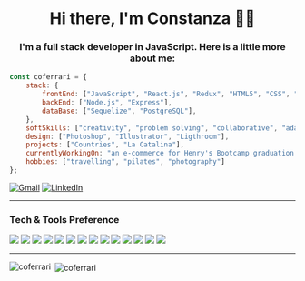 ### 
<h1 align="center">Hi there, I'm Constanza 👋🏼 </h1>
<h3 align="center">I'm a full stack developer in JavaScript. Here is a little more about me:</h3>

```javascript 
const coferrari = {
    stack: {
        frontEnd: ["JavaScript", "React.js", "Redux", "HTML5", "CSS", "SASS", "LESS"],
        backEnd: ["Node.js", "Express"],
        dataBase: ["Sequelize", "PostgreSQL"],
    },
    softSkills: ["creativity", "problem solving", "collaborative", "adaptability", "commitment", "communication"],
    design: ["Photoshop", "Illustrator", "Ligthroom"],
    projects: ["Countries", "La Catalina"],
    currentlyWorkingOn: "an e-commerce for Henry's Bootcamp graduation project",
    hobbies: ["travelling", "pilates", "photography"]
};
```

[![Gmail](https://img.shields.io/badge/-GMAIL-D14836?style=for-the-badge&logo=gmail&logoColor=white)](mailto:ferrariconstanza@gmail.com)
[![LinkedIn](https://img.shields.io/badge/-LINKEDIN-0077B5?style=for-the-badge&logo=linkedin&logoColor=white)](https://www.linkedin.com/in/constanzaferrari/)

---

### Tech & Tools Preference

<img src = "https://img.shields.io/badge/-JavaScript-eed718?style=flat&logo=javascript&logoColor=ffffff"> <img src = "https://img.shields.io/badge/-React-61DAFB?style=flat-square&logo=react&logoColor=ffffff">
<img src="https://img.shields.io/badge/-Node.js-3C873A?style=flat&logo=Node.js&logoColor=white">
<img src="https://img.shields.io/badge/-Express.js-787878?style=flat">
<img src="https://img.shields.io/badge/-PostgreSQL-336791?style=flat-square&logo=postgresql">
<img src="http://img.shields.io/badge/-Git-F1502F?style=flat&logo=git&logoColor=FFFFFF">
<img src="http://img.shields.io/badge/-Github-000000?style=flat&logo=github&logoColor=FFFFFF">
<img src="http://img.shields.io/badge/-VS%20Code-007ACC?style=flat&logo=visual%20studio%20code&logoColor=white">
<img src="https://img.shields.io/badge/-HTML5-E34F26?style=flat&logo=html5&logoColor=white">
<img src="https://img.shields.io/badge/-CSS3-1572B6?style=flat&logo=css3&logoColor=white">
<img src="https://img.shields.io/badge/-Bootstrap-563D7C?style=flat&logo=bootstrap&logoColor=white">
<img src="https://img.shields.io/badge/-Sass-cc6699?style=flat&logo=sass&logoColor=ffffff">
<img src="https://img.shields.io/badge/-TypeScript-007ACC?style=flat-square&logo=typescript">
<img src="https://img.shields.io/badge/-npm-CB3837?style=flat-square&logo=npm">


---

<p><img align="left" src="https://github-readme-stats.vercel.app/api/top-langs?username=coferrari&show_icons=true&locale=en&layout=compact" alt="coferrari" /></p>
<p>&nbsp;<img align="center" src="https://github-readme-stats.vercel.app/api?username=coferrari&show_icons=true&locale=en" alt="coferrari" /></p>

<!--
**coferrari/coferrari** is a ✨ _special_ ✨ repository because its `README.md` (this file) appears on your GitHub profile.

Here are some ideas to get you started:

- 🔭 I’m currently working on ...
- 🌱 I’m currently learning ...
- 👯 I’m looking to collaborate on ...
- 🤔 I’m looking for help with ...
- 💬 Ask me about ...
- 📫 How to reach me: ...
- 😄 Pronouns: ...
- ⚡ Fun fact: ...
-->
